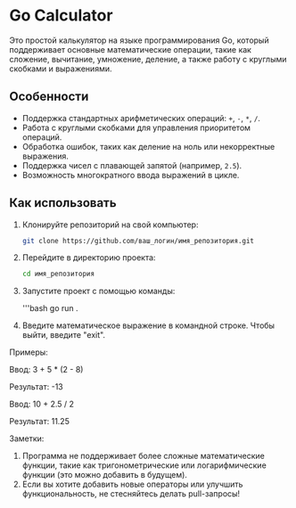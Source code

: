 # Go Calculator

Это простой калькулятор на языке программирования Go, который поддерживает основные математические операции, такие как сложение, вычитание, умножение, деление, а также работу с круглыми скобками и выражениями.

## Особенности

- Поддержка стандартных арифметических операций: `+`, `-`, `*`, `/`.
- Работа с круглыми скобками для управления приоритетом операций.
- Обработка ошибок, таких как деление на ноль или некорректные выражения.
- Поддержка чисел с плавающей запятой (например, `2.5`).
- Возможность многократного ввода выражений в цикле.

## Как использовать

1. Клонируйте репозиторий на свой компьютер:

   ```bash
   git clone https://github.com/ваш_логин/имя_репозитория.git
   
2. Перейдите в директорию проекта:

    ```bash
    cd имя_репозитория
    
3. Запустите проект с помощью команды:

    '''bash
    go run .

4. Введите математическое выражение в командной строке. Чтобы выйти, введите "exit".

Примеры:

Ввод: 3 + 5 * (2 - 8)

Результат: -13

Ввод: 10 + 2.5 / 2

Результат: 11.25

Заметки:
1) Программа не поддерживает более сложные математические функции, такие как тригонометрические или логарифмические функции (это можно добавить в будущем).
2) Если вы хотите добавить новые операторы или улучшить функциональность, не стесняйтесь делать pull-запросы!
